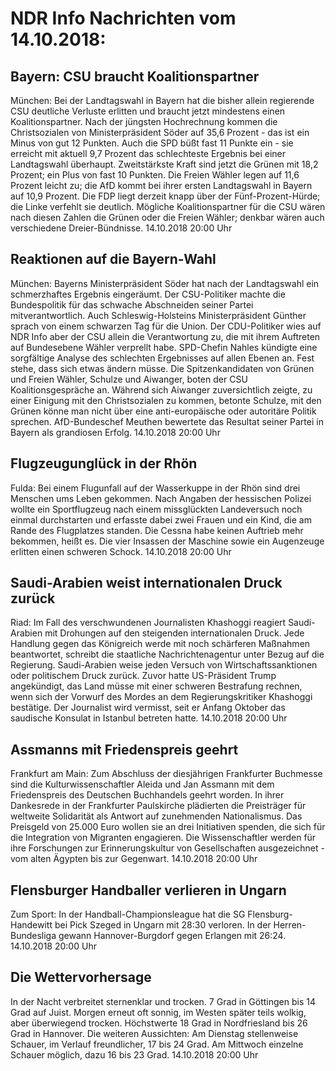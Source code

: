 # NDR Info Nachrichten vom 14.10.2018:


## Bayern: CSU braucht Koalitionspartner
München: Bei der Landtagswahl in Bayern hat die bisher allein regierende CSU deutliche Verluste erlitten und braucht jetzt mindestens einen Koalitionspartner. Nach der jüngsten Hochrechnung kommen die Christsozialen von Ministerpräsident Söder auf 35,6 Prozent - das ist ein Minus von gut 12 Punkten. Auch die SPD büßt fast 11 Punkte ein - sie erreicht mit aktuell 9,7 Prozent das schlechteste Ergebnis bei einer Landtagswahl überhaupt. Zweitstärkste Kraft sind jetzt die Grünen mit 18,2 Prozent; ein Plus von fast 10 Punkten. Die Freien Wähler legen auf 11,6 Prozent leicht zu; die AfD kommt bei ihrer ersten Landtagswahl in Bayern auf 10,9 Prozent. Die FDP liegt derzeit knapp über der Fünf-Prozent-Hürde; die Linke verfehlt sie deutlich. Mögliche Koalitionspartner für die CSU wären nach diesen Zahlen die Grünen oder die Freien Wähler; denkbar wären auch verschiedene Dreier-Bündnisse. 14.10.2018 20:00 Uhr 

## Reaktionen auf die Bayern-Wahl
München: 	Bayerns Ministerpräsident Söder hat nach der Landtagswahl ein schmerzhaftes Ergebnis eingeräumt. Der CSU-Politiker machte die Bundespolitik für das schwache Abschneiden seiner Partei mitverantwortlich. Auch Schleswig-Holsteins Ministerpräsident Günther sprach von einem schwarzen Tag für die Union. Der CDU-Politiker wies auf NDR Info aber der CSU allein die Verantwortung zu, die mit ihrem Auftreten auf Bundesebene Wähler verprellt habe. SPD-Chefin Nahles kündigte eine sorgfältige Analyse des schlechten Ergebnisses auf allen Ebenen an. Fest stehe, dass sich etwas ändern müsse. Die Spitzenkandidaten von Grünen und Freien Wähler, Schulze und Aiwanger, boten der CSU Koalitionsgespräche an. Während sich Aiwanger zuversichtlich zeigte, zu einer Einigung mit den Christsozialen zu kommen, betonte Schulze, mit den Grünen könne man nicht über eine anti-europäische oder autoritäre Politik sprechen. AfD-Bundeschef Meuthen bewertete das Resultat seiner Partei in Bayern als grandiosen Erfolg. 14.10.2018 20:00 Uhr 

## Flugzeugunglück in der Rhön
Fulda: Bei einem Flugunfall auf der Wasserkuppe in der Rhön sind drei Menschen ums Leben gekommen. Nach Angaben der hessischen Polizei wollte ein Sportflugzeug nach einem missglückten Landeversuch noch einmal durchstarten und erfasste dabei zwei Frauen und ein Kind, die am Rande des Flugplatzes standen. Die Cessna habe keinen Auftrieb mehr bekommen, heißt es. Die vier Insassen der Maschine sowie ein Augenzeuge erlitten einen schweren Schock. 14.10.2018 20:00 Uhr 

## Saudi-Arabien weist internationalen Druck zurück
Riad: 	Im Fall des verschwundenen Journalisten Khashoggi reagiert Saudi-Arabien mit Drohungen auf den steigenden internationalen Druck. Jede Handlung gegen das Königreich werde mit noch schärferen Maßnahmen beantwortet, schreibt die staatliche Nachrichtenagentur unter Bezug auf die Regierung. Saudi-Arabien weise jeden Versuch von Wirtschaftssanktionen oder politischem Druck zurück. Zuvor hatte US-Präsident Trump angekündigt, das Land müsse mit einer schweren Bestrafung rechnen, wenn sich der Vorwurf des Mordes an dem Regierungskritiker Khashoggi bestätige. Der Journalist wird vermisst, seit er Anfang Oktober das saudische Konsulat in Istanbul betreten hatte. 14.10.2018 20:00 Uhr 

## Assmanns mit Friedenspreis geehrt
Frankfurt am Main: Zum Abschluss der diesjährigen Frankfurter Buchmesse sind die Kulturwissenschaftler Aleida und Jan Assmann mit dem Friedenspreis des Deutschen Buchhandels geehrt worden. In ihrer Dankesrede in der Frankfurter Paulskirche plädierten die Preisträger für weltweite Solidarität als Antwort auf zunehmenden Nationalismus. Das Preisgeld von 25.000 Euro wollen sie an drei Initiativen spenden, die sich für die Integration von Migranten engagieren. Die Wissenschaftler werden für ihre Forschungen zur Erinnerungskultur von Gesellschaften ausgezeichnet - vom alten Ägypten bis zur Gegenwart. 14.10.2018 20:00 Uhr 

## Flensburger Handballer verlieren in Ungarn
Zum Sport: In der Handball-Championsleague hat die SG Flensburg-Handewitt bei Pick Szeged in Ungarn mit 28:30 verloren. In der Herren-Bundesliga gewann Hannover-Burgdorf gegen Erlangen mit 26:24. 14.10.2018 20:00 Uhr 

## Die Wettervorhersage
In der Nacht verbreitet sternenklar und trocken. 7 Grad in Göttingen bis 14 Grad auf Juist. Morgen erneut oft sonnig, im Westen später teils wolkig, aber überwiegend trocken. Höchstwerte 18 Grad in Nordfriesland bis 26 Grad in Hannover. Die weiteren Aussichten: Am Dienstag stellenweise Schauer, im Verlauf freundlicher, 17 bis 24 Grad. Am Mittwoch einzelne Schauer möglich, dazu 16 bis 23 Grad. 14.10.2018 20:00 Uhr 

